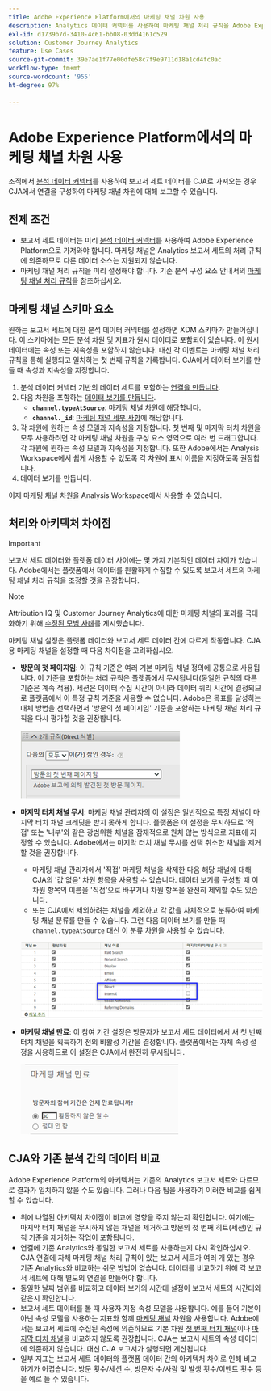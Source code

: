 ```yaml
---
title: Adobe Experience Platform에서의 마케팅 채널 차원 사용
description: Analytics 데이터 커넥터를 사용하여 마케팅 채널 처리 규칙을 Adobe Experience Platform으로 가져옵니다.
exl-id: d1739b7d-3410-4c61-bb08-03dd4161c529
solution: Customer Journey Analytics
feature: Use Cases
source-git-commit: 39e7ae1f77e00dfe58c7f9e9711d18a1cd4fc0ac
workflow-type: tm+mt
source-wordcount: '955'
ht-degree: 97%

---
```


# Adobe Experience Platform에서의 마케팅 채널 차원 사용

조직에서 [분석 데이터 커넥터](https://experienceleague.adobe.com/docs/experience-platform/sources/connectors/adobe-applications/analytics.html?lang=ko-KR)를 사용하여 보고서 세트 데이터를 CJA로 가져오는 경우 CJA에서 연결을 구성하여 마케팅 채널 차원에 대해 보고할 수 있습니다.

## 전제 조건

* 보고서 세트 데이터는 미리 [분석 데이터 커넥터](https://experienceleague.adobe.com/docs/experience-platform/sources/connectors/adobe-applications/analytics.html)를 사용하여 Adobe Experience Platform으로 가져와야 합니다. 마케팅 채널은 Analytics 보고서 세트의 처리 규칙에 의존하므로 다른 데이터 소스는 지원되지 않습니다.
* 마케팅 채널 처리 규칙을 미리 설정해야 합니다. 기존 분석 구성 요소 안내서의 [마케팅 채널 처리 규칙](https://experienceleague.adobe.com/docs/analytics/components/marketing-channels/c-rules.html?lang=ko-KR)을 참조하십시오.

## 마케팅 채널 스키마 요소

원하는 보고서 세트에 대한 분석 데이터 커넥터를 설정하면 XDM 스키마가 만들어집니다. 이 스키마에는 모든 분석 차원 및 지표가 원시 데이터로 포함되어 있습니다. 이 원시 데이터에는 속성 또는 지속성을 포함하지 않습니다. 대신 각 이벤트는 마케팅 채널 처리 규칙을 통해 실행되고 일치하는 첫 번째 규칙을 기록합니다. CJA에서 데이터 보기를 만들 때 속성과 지속성을 지정합니다.

1. 분석 데이터 커넥터 기반의 데이터 세트를 포함하는 [연결을 만듭니다](/help/connections/create-connection.md).
2. 다음 차원을 포함하는 [데이터 보기를 만듭니다](/help/data-views/create-dataview.md).
   * **`channel.typeAtSource`**: [마케팅 채널](https://experienceleague.adobe.com/docs/analytics/components/dimensions/marketing-channel.html?lang=ko-KR) 차원에 해당합니다.
   * **`channel._id`**: [마케팅 채널 세부 사항](https://experienceleague.adobe.com/docs/analytics/components/dimensions/marketing-detail.html?lang=ko-KR)에 해당합니다.
3. 각 차원에 원하는 속성 모델과 지속성을 지정합니다. 첫 번째 및 마지막 터치 차원을 모두 사용하려면 각 마케팅 채널 차원을 구성 요소 영역으로 여러 번 드래그합니다. 각 차원에 원하는 속성 모델과 지속성을 지정합니다. 또한 Adobe에서는 Analysis Workspace에서 쉽게 사용할 수 있도록 각 차원에 표시 이름을 지정하도록 권장합니다.
4. 데이터 보기를 만듭니다.

이제 마케팅 채널 차원을 Analysis Workspace에서 사용할 수 있습니다.

## 처리와 아키텍처 차이점

>[!IMPORTANT]
>
>보고서 세트 데이터와 플랫폼 데이터 사이에는 몇 가지 기본적인 데이터 차이가 있습니다. Adobe에서는 플랫폼에서 데이터를 원활하게 수집할 수 있도록 보고서 세트의 마케팅 채널 처리 규칙을 조정할 것을 권장합니다.

>[!NOTE]
>
>Attribution IQ 및 Customer Journey Analytics에 대한 마케팅 채널의 효과를 극대화하기 위해 [수정된 모범 사례](https://experienceleague.adobe.com/docs/analytics/components/marketing-channels/mchannel-best-practices.html?lang=ko-KR)를 게시했습니다.

마케팅 채널 설정은 플랫폼 데이터와 보고서 세트 데이터 간에 다르게 작동합니다. CJA용 마케팅 채널을 설정할 때 다음 차이점을 고려하십시오.

* **방문의 첫 페이지임**: 이 규칙 기준은 여러 기본 마케팅 채널 정의에 공통으로 사용됩니다. 이 기준을 포함하는 처리 규칙은 플랫폼에서 무시됩니다(동일한 규칙의 다른 기준은 계속 적용). 세션은 데이터 수집 시간이 아니라 데이터 쿼리 시간에 결정되므로 플랫폼에서 이 특정 규칙 기준을 사용할 수 없습니다. Adobe은 목표를 달성하는 대체 방법을 선택하면서 &#39;방문의 첫 페이지임&#39; 기준을 포함하는 마케팅 채널 처리 규칙을 다시 평가할 것을 권장합니다.

   ![방문의 첫 번째 페이지임](assets/first-page-of-visit.png)

* **마지막 터치 채널 무시**: 마케팅 채널 관리자의 이 설정은 일반적으로 특정 채널이 마지막 터치 채널 크레딧을 받지 못하게 합니다. 플랫폼은 이 설정을 무시하므로 &#39;직접&#39; 또는 &#39;내부&#39;와 같은 광범위한 채널을 잠재적으로 원치 않는 방식으로 지표에 지정할 수 있습니다. Adobe에서는 마지막 터치 채널 무시를 선택 취소한 채널을 제거할 것을 권장합니다.
   * 마케팅 채널 관리자에서 &#39;직접&#39; 마케팅 채널을 삭제한 다음 해당 채널에 대해 CJA의 &#39;값 없음&#39; 차원 항목을 사용할 수 있습니다. 데이터 보기를 구성할 때 이 차원 항목의 이름을 &#39;직접&#39;으로 바꾸거나 차원 항목을 완전히 제외할 수도 있습니다.
   * 또는 CJA에서 제외하려는 채널을 제외하고 각 값을 자체적으로 분류하여 마케팅 채널 분류를 만들 수 있습니다. 그런 다음 데이터 보기를 만들 때 `channel.typeAtSource` 대신 이 분류 차원을 사용할 수 있습니다.

   ![마지막 터치 채널 무시](assets/override-last-touch-channel.png)

* **마케팅 채널 만료**: 이 참여 기간 설정은 방문자가 보고서 세트 데이터에서 새 첫 번째 터치 채널을 획득하기 전의 비활성 기간을 결정합니다. 플랫폼에서는 자체 속성 설정을 사용하므로 이 설정은 CJA에서 완전히 무시됩니다.

   ![마케팅 채널 만료](assets/marketing-channel-expiration.png)

## CJA와 기존 분석 간의 데이터 비교

Adobe Experience Platform의 아키텍처는 기존의 Analytics 보고서 세트와 다르므로 결과가 일치하지 않을 수도 있습니다. 그러나 다음 팁을 사용하여 이러한 비교를 쉽게 할 수 있습니다.

* 위에 나열된 아키텍처 차이점이 비교에 영향을 주지 않는지 확인합니다. 여기에는 마지막 터치 채널을 무시하지 않는 채널을 제거하고 방문의 첫 번째 히트(세션)인 규칙 기준을 제거하는 작업이 포함됩니다.
* 연결에 기존 Analytics와 동일한 보고서 세트를 사용하는지 다시 확인하십시오. CJA 연결에 자체 마케팅 채널 처리 규칙이 있는 보고서 세트가 여러 개 있는 경우 기존 Analytics와 비교하는 쉬운 방법이 없습니다. 데이터를 비교하기 위해 각 보고서 세트에 대해 별도의 연결을 만들어야 합니다.
* 동일한 날짜 범위를 비교하고 데이터 보기의 시간대 설정이 보고서 세트의 시간대와 같은지 확인합니다.
* 보고서 세트 데이터를 볼 때 사용자 지정 속성 모델을 사용합니다. 예를 들어 기본이 아닌 속성 모델을 사용하는 지표와 함께 [마케팅 채널](https://experienceleague.adobe.com/docs/analytics/components/dimensions/marketing-channel.html) 차원을 사용합니다. Adobe에서는 보고서 세트에 수집된 속성에 의존하므로 기본 차원 [첫 번째 터치 채널](https://experienceleague.adobe.com/docs/analytics/components/dimensions/first-touch-channel.html?lang=ko-KR)이나 [마지막 터치 채널](https://experienceleague.adobe.com/docs/analytics/components/dimensions/last-touch-channel.html?lang=ko-KR)을 비교하지 않도록 권장합니다. CJA는 보고서 세트의 속성 데이터에 의존하지 않습니다. 대신 CJA 보고서가 실행되면 계산됩니다.
* 일부 지표는 보고서 세트 데이터와 플랫폼 데이터 간의 아키텍처 차이로 인해 비교하기가 어렵습니다. 방문 횟수/세션 수, 방문자 수/사람 및 발생 횟수/이벤트 횟수 등을 예로 들 수 있습니다.
